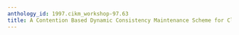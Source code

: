 ```yaml
---
anthology_id: 1997.cikm_workshop-97.63
title: A Contention Based Dynamic Consistency Maintenance Scheme for Client Cache
---
```

